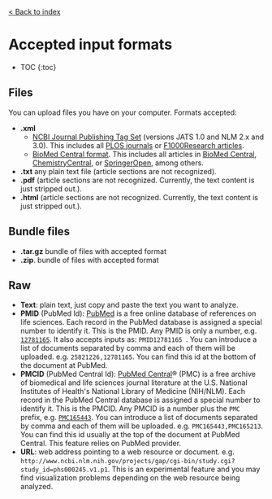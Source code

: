 [< Back to index](../tagtog-doc)



# Accepted input formats

* TOC
{:toc}

## Files

You can upload files you have on your computer. Formats accepted:

* **.xml**
  * [NCBI Journal Publishing Tag Set](http://jats.nlm.nih.gov/publishing/) (versions JATS 1.0 and NLM 2.x and 3.0). This includes all [PLOS journals](http://www.plos.org/) or [F1000Research articles](http://f1000research.com/).
  * [BioMed Central format](http://www.biomedcentral.com/about/xml). This includes all articles in [BioMed Central](http://www.biomedcentral.com/), [ChemistryCentral](http://www.chemistrycentral.com/), or [SpringerOpen](http://www.springeropen.com/), among others.
* **.txt** any plain text file (article sections are not recognized).
* **.pdf** (article sections are not recognized. Currently, the text content is just stripped out.).
* **.html** (article sections are not recognized. Currently, the text content is just stripped out.).

## Bundle files
* **.tar.gz** bundle of files with accepted format
* **.zip**. bundle of files with accepted format

## Raw
* **Text**: plain text, just copy and paste the text you want to analyze.
* **PMID** (PubMed Id): [PubMed](https://www.ncbi.nlm.nih.gov/pubmed) is a free online database of references on life sciences. Each record in the PubMed database is assigned a special number to identify it. This is the PMID. Any PMID is only a number, e.g. [`12781165`](https://www.ncbi.nlm.nih.gov/pubmed/12781165). It also accepts inputs as: `PMID12781165 `. You can introduce a list of documents separated by comma and each of them will be uploaded. e.g. `25821226,12781165`. You can find this id at the bottom of the document at PubMed.
* **PMCID** (PubMed Central Id): [PubMed Central](https://www.ncbi.nlm.nih.gov/pmc/)® (PMC) is a free archive of biomedical and life sciences journal literature at the U.S. National Institutes of Health's National Library of Medicine (NIH/NLM). Each record in the PubMed Central database is assigned a special number to identify it. This is the PMCID. Any PMCID is a number plus the `PMC `prefix, e.g. [`PMC165443`](https://www.ncbi.nlm.nih.gov/pmc/articles/PMC165443/). You can introduce a list of documents separated by comma and each of them will be uploaded. e.g. `PMC165443,PMC165213`. You can find this id usually at the top of the document at PubMed Central. This feature relies on PubMed provider.
* **URL**: web address pointing to a web resource or document. e.g. `http://www.ncbi.nlm.nih.gov/projects/gap/cgi-bin/study.cgi?study_id=phs000245.v1.p1`. This is an experimental feature and you may find visualization problems depending on the web resource being analyzed.
